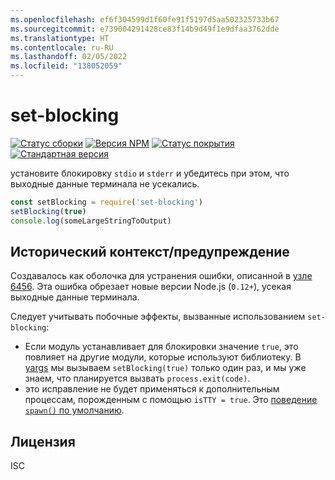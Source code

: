 ```yaml
---
ms.openlocfilehash: ef6f304599d1f60fe91f5197d5aa502325733b67
ms.sourcegitcommit: e739004291428ce83f14b9d49f1e9dfaa3762dde
ms.translationtype: HT
ms.contentlocale: ru-RU
ms.lasthandoff: 02/05/2022
ms.locfileid: "138052059"
---
```

# <a name="set-blocking"></a>set-blocking

[![Статус сборки](https://travis-ci.org/yargs/set-blocking.svg)](https://travis-ci.org/yargs/set-blocking)
[![Версия NPM](https://img.shields.io/npm/v/set-blocking.svg)](https://www.npmjs.com/package/set-blocking)
[![Статус покрытия](https://coveralls.io/repos/yargs/set-blocking/badge.svg?branch=)](https://coveralls.io/r/yargs/set-blocking?branch=master)
[![Стандартная версия](https://img.shields.io/badge/release-standard%20version-brightgreen.svg)](https://github.com/conventional-changelog/standard-version)

установите блокировку `stdio` и `stderr` и убедитесь при этом, что выходные данные терминала не усекались.

```js
const setBlocking = require('set-blocking')
setBlocking(true)
console.log(someLargeStringToOutput)
```

## <a name="historical-contextword-of-warning"></a>Исторический контекст/предупреждение

Создавалось как оболочка для устранения ошибки, описанной в [узле 6456](https://github.com/nodejs/node/issues/6456). Эта ошибка обрезает новые версии Node.js (`0.12+`), усекая выходные данные терминала.

Следует учитывать побочные эффекты, вызванные использованием `set-blocking`:

* Если модуль устанавливает для блокировки значение `true`, это повлияет на другие модули, которые используют библиотеку. В [yargs](https://github.com/yargs/yargs/blob/master/yargs.js#L653) мы вызываем `setBlocking(true)` только один раз, и мы уже знаем, что планируется вызвать `process.exit(code)`.
* это исправление не будет применяться к дополнительным процессам, порожденным с помощью `isTTY = true`. Это [поведение `spawn()` по умолчанию](https://nodejs.org/api/child_process.html#child_process_child_process_spawn_command_args_options).

## <a name="license"></a>Лицензия

ISC
